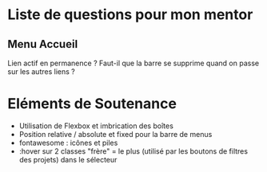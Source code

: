 # Liste de questions pour mon mentor


## Menu Accueil

Lien actif en permanence ? Faut-il que la barre se supprime quand on passe sur les autres liens ?


# Eléments de Soutenance

- Utilisation de Flexbox et imbrication des boîtes
- Position relative / absolute et fixed pour la barre de menus
- fontawesome : icônes et piles
- :hover sur 2 classes "frère" = le plus (utilisé par les boutons de filtres des projets) dans le sélecteur